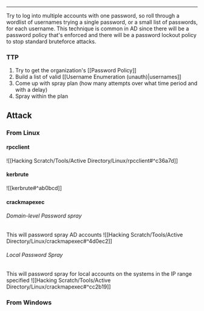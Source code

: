 -- -
Try to log into multiple accounts with one password, so roll through a wordlist of usernames trying a single password, or a small list of passwords, for each username. This technique is common in AD since there will be a password policy that's enforced and there will be a password lockout policy to stop standard bruteforce attacks. 
### TTP
1. Try to get the organization's [[Password Policy]]
2. Build a list of valid [[Username Enumeration (unauth)|usernames]]
3. Come up with spray plan (how many attempts over what time period and with a delay)
4. Spray within the plan
## Attack
### From Linux
#### rpcclient
![[Hacking Scratch/Tools/Active Directory/Linux/rpcclient#^c36a7d]]
#### kerbrute
![[kerbrute#^ab0bcd]]
#### crackmapexec
###### Domain-level Password spray
This will password spray AD accounts
![[Hacking Scratch/Tools/Active Directory/Linux/crackmapexec#^4d0ec2]]
###### Local Password Spray
This will password spray for local accounts on the systems in the IP range specified
![[Hacking Scratch/Tools/Active Directory/Linux/crackmapexec#^cc2b19]]
### From Windows

